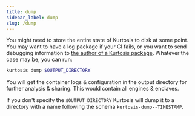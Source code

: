 ```yaml
---
title: dump
sidebar_label: dump
slug: /dump
---
```


You might need to store the entire state of Kurtosis to disk at some point. You may want to have a log package if your CI fails, or you want to send debugging information to [the author of a Kurtosis package][packages-reference]. Whatever the case may be, you can run:

```bash
kurtosis dump $OUTPUT_DIRECTORY
```
You will get the container logs & configuration in the output directory for further analysis & sharing. This would contain all engines & enclaves.

If you don't specify the `$OUTPUT_DIRECTORY` Kurtosis will dump it to a directory with a name following the schema `kurtosis-dump--TIMESTAMP`.

<!-------------------- ONLY LINKS BELOW THIS POINT ----------------------->
[packages-reference]: ../concepts-reference/packages.md
